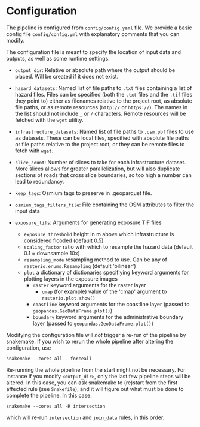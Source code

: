 # Configuration

The pipeline is configured from `config/config.yaml` file. 
We provide a basic config file `config/config.yml` with explanatory comments that you can modify.

The configuration file is meant to specify the location of input data
and outputs, as well as some runtime settings.

- `output_dir`: Relative or absolute path where the output should be placed. Will be created if it does not exist.
- `hazard_datasets`: Named list of file paths to `.txt` files containing a list of hazard files.
Files can be specified (both the `.txt` files and the `.tif` files they point to) either as filenames
relative to the project root, as absolute file paths, or as remote resources (`http://` or `https://`). 
The names in the list should not include `_` or `/` characters.
Remote resources will be fetched with the `wget` utility.
- `infrastructure_datasets`: Named list of file paths to `.osm.pbf` files to use as datasets. 
These can be local files, specified with absolute file paths or file paths relative to the project root,
or they can be remote files to fetch with `wget`.

- `slice_count`: Number of slices to take for each infrastructure dataset.
More slices allows for greater parallelization, but will also duplicate sections of roads that cross
slice boundaries, so too high a number can lead to redundancy.
- `keep_tags`: Osmium tags to preserve in .geoparquet file.
- `osmium_tags_filters_file`: File containing the OSM attributes to filter the input data

- `exposure_tifs`: Arguments for generating exposure TIF files
  - `exposure_threshold` height in m above which infrastructure is considered flooded (default 0.5)
  - `scaling_factor` ratio with which to resample the hazard data (default 0.1 = downsample 10x)
  - `resampling_mode` resampling method to use. Can be any of `rasterio.enums.Resampling` (default 'bilinear')
  - `plot` a dictionary of dictionaries specifiying keyword arguments for plotting layers in the exposure images
    - `raster` keyword arguments for the raster layer
      - `cmap` (for example) value of the 'cmap' argument to `rasterio.plot.show()`
    - `coastline` keyword arguments for the coastline layer (passed to `geopandas.GeoDataFrame.plot()`)
    - `boundary` keyword arguments for the administrative boundary layer (passed to `geopandas.GeoDataFrame.plot()`)

Modifying the configuration file will *not* trigger a re-run of the pipeline by
snakemake. If you wish to rerun the whole pipeline after altering the
configuration, use 

```
snakemake --cores all --forceall
```

Re-running the whole pipeline from the start might not be necessary. For
instance if you modify `<output_dir>`, only the last few pipeline steps will be
altered. In this case, you can ask snakemake to (re)start from the first
affected rule (see `Snakefile`), and it will figure out what must be done to
complete the pipeline. In this case: 

```
snakemake --cores all -R intersection
```

which will re-run `intersection` and `join_data` rules,
in this order.
